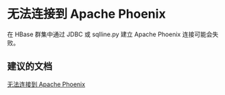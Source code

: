 <properties
    pageTitle="Unable to connect to Apache Phoenix"
    description="无法连接到 Apache Phoenix"
    service="microsoft.hdinsight"
    resource="clusters"
    authors="bharathsreenivas"
    displayOrder="12"
    selfHelpType="resource"
    supportTopicIds="32511183"
    resourceTags=""
    productPesIds="15078"
    cloudEnvironments="public"
/>


# 无法连接到 Apache Phoenix
<a id="unable-to-connect-to-apache-phoenix" class="xliff"></a>

在 HBase 群集中通过 JDBC 或 sqlline.py 建立 Apache Phoenix 连接可能会失败。

## **建议的文档**
<a id="recommended-documents" class="xliff"></a>
[无法连接到 Apache Phoenix](https://hdinsight.github.io/hbase/phoenix-connectivity-issue.html)<br>

